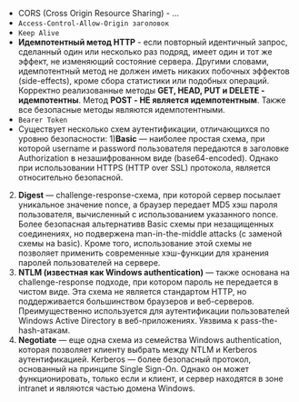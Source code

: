 - CORS (Cross Origin Resource Sharing) - ...
- `Access-Control-Allow-Origin заголовок` 
- `Keep Alive`
- **Идемпотентный метод HTTP** - если повторный идентичный запрос, сделанный один или несколько раз подряд, имеет один и тот же эффект, не изменяющий состояние сервера. Другими словами, идемпотентный метод не должен иметь никаких побочных эффектов (side-effects), кроме сбора статистики или подобных операций.
Корректно реализованные методы **GET, HEAD, PUT и DELETE - идемпотентны**. Метод **POST - НЕ является идемпотентным**. Также все безопасные методы являются идемпотентными.
- `Bearer Token`
- Существует несколько схем аутентификации, отличающихся по уровню безопасности:
1)**Basic** — наиболее простая схема, при которой username и password пользователя передаются в заголовке Authorization в незашифрованном виде (base64-encoded). Однако при использовании HTTPS (HTTP over SSL) протокола, является относительно безопасной.
2) **Digest** — challenge-response-схема, при которой сервер посылает уникальное значение nonce, а браузер передает MD5 хэш пароля пользователя, вычисленный с использованием указанного nonce. Более безопасная альтернативв Basic схемы при незащищенных соединениях, но подвержена man-in-the-middle attacks (с заменой схемы на basic). Кроме того, использование этой схемы не позволяет применить современные хэш-функции для хранения паролей пользователей на сервере.
3) **NTLM (известная как Windows authentication)** — также основана на challenge-response подходе, при котором пароль не передается в чистом виде. Эта схема не является стандартом HTTP, но поддерживается большинством браузеров и веб-серверов. Преимущественно используется для аутентификации пользователей Windows Active Directory в веб-приложениях. Уязвима к pass-the-hash-атакам.
4) **Negotiate** — еще одна схема из семейства Windows authentication, которая позволяет клиенту выбрать между NTLM и Kerberos аутентификацией. Kerberos — более безопасный протокол, основанный на принципе Single Sign-On. Однако он может функционировать, только если и клиент, и сервер находятся в зоне intranet и являются частью домена Windows.
